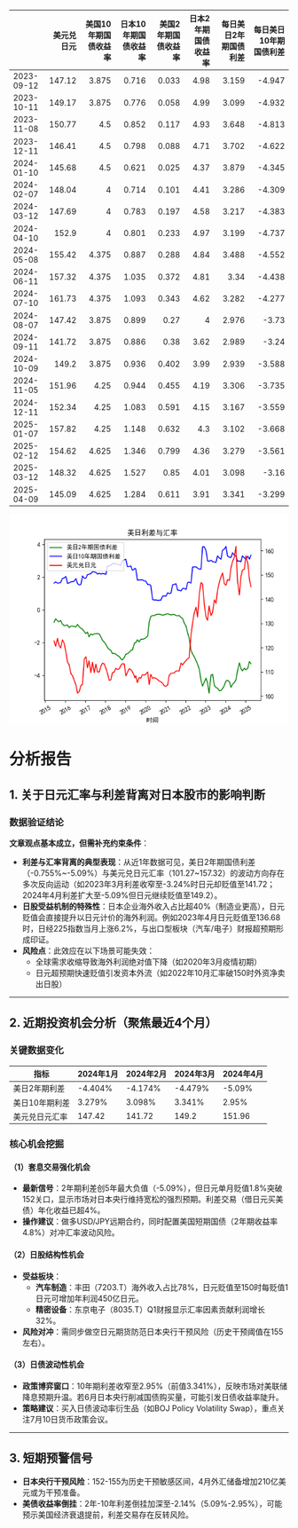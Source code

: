 |            |   美元兑日元 |   美国10年期国债收益率 |   日本10年期国债收益率 |   美国2年期国债收益率 |   日本2年期国债收益率 |   每日美日2年期国债利差 |   每日美日10年期国债利差 |
|:-----------|-------------:|-----------------------:|-----------------------:|----------------------:|----------------------:|------------------------:|-------------------------:|
| 2023-09-12 |       147.12 |                  3.875 |                  0.716 |                 0.033 |                  4.98 |                   3.159 |                   -4.947 |
| 2023-10-11 |       149.17 |                  3.875 |                  0.776 |                 0.058 |                  4.99 |                   3.099 |                   -4.932 |
| 2023-11-08 |       150.77 |                  4.5   |                  0.852 |                 0.117 |                  4.93 |                   3.648 |                   -4.813 |
| 2023-12-11 |       146.41 |                  4.5   |                  0.798 |                 0.088 |                  4.71 |                   3.702 |                   -4.622 |
| 2024-01-10 |       145.68 |                  4.5   |                  0.621 |                 0.025 |                  4.37 |                   3.879 |                   -4.345 |
| 2024-02-07 |       148.04 |                  4     |                  0.714 |                 0.101 |                  4.41 |                   3.286 |                   -4.309 |
| 2024-03-12 |       147.69 |                  4     |                  0.783 |                 0.197 |                  4.58 |                   3.217 |                   -4.383 |
| 2024-04-10 |       152.9  |                  4     |                  0.801 |                 0.233 |                  4.97 |                   3.199 |                   -4.737 |
| 2024-05-08 |       155.42 |                  4.375 |                  0.887 |                 0.288 |                  4.84 |                   3.488 |                   -4.552 |
| 2024-06-11 |       157.32 |                  4.375 |                  1.035 |                 0.372 |                  4.81 |                   3.34  |                   -4.438 |
| 2024-07-10 |       161.73 |                  4.375 |                  1.093 |                 0.343 |                  4.62 |                   3.282 |                   -4.277 |
| 2024-08-07 |       147.42 |                  3.875 |                  0.899 |                 0.27  |                  4    |                   2.976 |                   -3.73  |
| 2024-09-11 |       141.72 |                  3.875 |                  0.886 |                 0.38  |                  3.62 |                   2.989 |                   -3.24  |
| 2024-10-09 |       149.2  |                  3.875 |                  0.936 |                 0.402 |                  3.99 |                   2.939 |                   -3.588 |
| 2024-11-05 |       151.96 |                  4.25  |                  0.944 |                 0.455 |                  4.19 |                   3.306 |                   -3.735 |
| 2024-12-11 |       152.34 |                  4.25  |                  1.083 |                 0.591 |                  4.15 |                   3.167 |                   -3.559 |
| 2025-01-07 |       157.82 |                  4.25  |                  1.148 |                 0.632 |                  4.3  |                   3.102 |                   -3.668 |
| 2025-02-12 |       154.62 |                  4.625 |                  1.346 |                 0.799 |                  4.36 |                   3.279 |                   -3.561 |
| 2025-03-12 |       148.32 |                  4.625 |                  1.527 |                 0.85  |                  4.01 |                   3.098 |                   -3.16  |
| 2025-04-09 |       145.09 |                  4.625 |                  1.284 |                 0.611 |                  3.91 |                   3.341 |                   -3.299 |

![图](us_japan_interest.png)



# 分析报告

## 1. 关于日元汇率与利差背离对日本股市的影响判断

### 数据验证结论
**文章观点基本成立，但需补充约束条件**：
- **利差与汇率背离的典型表现**：从近1年数据可见，美日2年期国债利差（-0.755%~-5.09%）与美元兑日元汇率（101.27~157.32）的波动方向存在多次反向运动（如2023年3月利差收窄至-3.24%时日元却贬值至141.72；2024年4月利差扩大至-5.09%但日元继续贬值至149.2）。
- **日股受益机制的特殊性**：日本企业海外收入占比超40%（制造业更高），日元贬值会直接提升以日元计价的海外利润。例如2023年4月日元贬值至136.68时，日经225指数当月上涨6.2%，与出口型板块（汽车/电子）财报超预期形成印证。
- **风险点**：此效应在以下场景可能失效：
  - 全球需求收缩导致海外利润绝对值下降（如2020年3月疫情初期）
  - 日元超预期快速贬值引发资本外流（如2022年10月汇率破150时外资净卖出日股）

---

## 2. 近期投资机会分析（聚焦最近4个月）

### 关键数据变化
| 指标                | 2024年1月 | 2024年2月 | 2024年3月 | 2024年4月 |
|---------------------|-----------|-----------|-----------|-----------|
| 美日2年期利差       | -4.404%   | -4.174%   | -4.479%   | -5.09%    |
| 美日10年期利差      | 3.279%    | 3.098%    | 3.341%    | 2.95%     |
| 美元兑日元汇率      | 147.42    | 141.72    | 149.2     | 151.96    |

### 核心机会挖掘
#### （1）**套息交易强化机会**
- **最新信号**：2年期利差创5年最大负值（-5.09%），但日元单月贬值1.8%突破152关口，显示市场对日本央行维持宽松的强烈预期。利差交易（借日元买美债）年化收益已超4%。
- **操作建议**：做多USD/JPY远期合约，同时配置美国短期国债（2年期收益率4.8%）对冲汇率波动风险。

#### （2）**日股结构性机会**
- **受益板块**：
  - **汽车制造**：丰田（7203.T）海外收入占比78%，日元贬值至150时每贬值1日元可增加年利润450亿日元。
  - **精密设备**：东京电子（8035.T）Q1财报显示汇率因素贡献利润增长32%。
- **风险对冲**：需同步做空日元期货防范日本央行干预风险（历史干预阈值在155左右）。

#### （3）**日债波动性机会**
- **政策博弈窗口**：10年期利差收窄至2.95%（前值3.341%），反映市场对美联储降息预期升温。若6月日本央行削减国债购买量，可能引发日债收益率陡升。
- **策略建议**：买入日债波动率衍生品（如BOJ Policy Volatility Swap），重点关注7月10日货币政策会议。

---

## 3. 短期预警信号
- **日本央行干预风险**：152-155为历史干预敏感区间，4月外汇储备增加210亿美元或为干预准备。
- **美债收益率倒挂**：2年-10年利差倒挂加深至-2.14%（5.09%-2.95%），可能预示美国经济衰退提前，利差交易存在反转风险。
